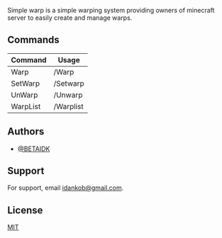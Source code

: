 Simple warp is a simple warping system providing owners of minecraft
server to easily create and manage warps.

## Commands

| Command       | Usage         |
| ------------- | ------------- |
| Warp          |     /Warp     |
| SetWarp       |     /Setwarp  |
| UnWarp       |     /Unwarp  |
| WarpList       |     /Warplist  |

## Authors

- [@BETAIDK](https://www.github.com/BETAIDK)

## Support

For support, email idankob@gmail.com.

## License

[MIT](https://choosealicense.com/licenses/mit/)

